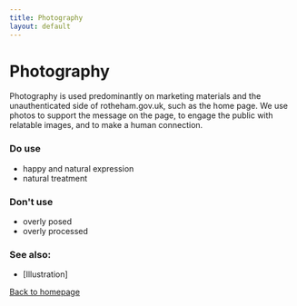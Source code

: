 ```yaml
---
title: Photography
layout: default
---
```


# Photography

Photography is used predominantly on marketing materials and the unauthenticated side of rotheham.gov.uk, such as the home page. We use photos to support the message on the page, to engage the public with relatable images, and to make a human connection.

### Do use
- happy and natural expression
- natural treatment

### Don't use
- overly posed
- overly processed

### See also:
- [Illustration]

[Back to homepage](/styleguide/)

